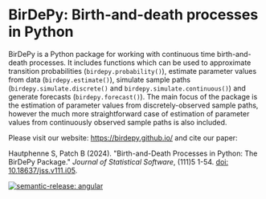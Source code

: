 # BirDePy: Birth-and-death processes in Python

BirDePy is a Python package for working with continuous time birth-and-death processes. It includes functions which can be used to approximate transition probabilities (``birdepy.probability()``), estimate parameter values from data (``birdepy.estimate()``), simulate sample paths (``birdepy.simulate.discrete()`` and ``birdepy.simulate.continuous()``) and generate forecasts (``birdepy.forecast()``). The main focus of the package is the estimation of parameter values from discretely-observed sample paths, however the much more straightforward case of estimation of parameter values from continuously observed sample paths is also included.

Please visit our website: https://birdepy.github.io/ and cite our paper:

Hautphenne S, Patch B (2024). "Birth-and-Death Processes in Python: The BirDePy Package." _Journal of Statistical Software_, (111)5 1-54. [doi: 10.18637/jss.v111.i05](https://doi.org/10.18637/jss.v111.i05).

[![semantic-release: angular](https://img.shields.io/badge/semantic--release-angular-e10079?logo=semantic-release)](https://github.com/semantic-release/semantic-release)
